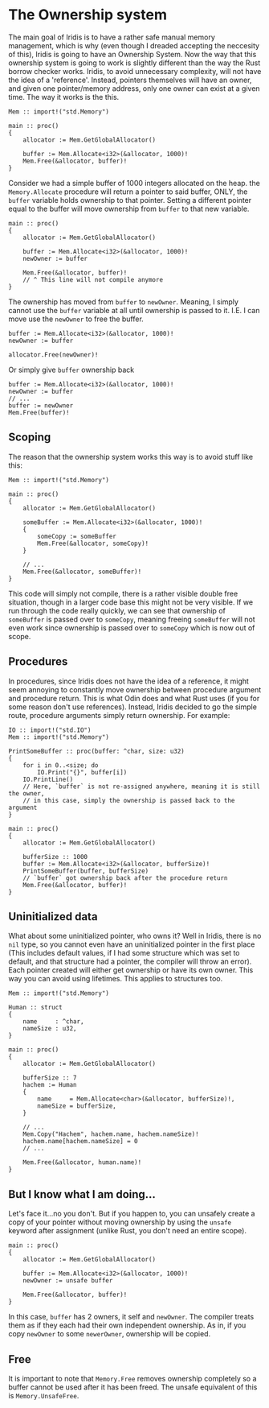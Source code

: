 # The Ownership system

The main goal of Iridis is to have a rather safe manual memory management, which is why (even though I dreaded accepting the neccesity of this), Iridis is going to have an Ownership System. Now the way that this ownership system is going to work is slightly different than the way the Rust borrow checker works. Iridis, to avoid unnecessary complexity, will not have the idea of a 'reference'. Instead, pointers themselves will have an owner, and given one pointer/memory address, only one owner can exist at a given time. The way it works is the this.

```iridis
Mem :: import!("std.Memory")

main :: proc()
{
    allocator := Mem.GetGlobalAllocator()
    
    buffer := Mem.Allocate<i32>(&allocator, 1000)!
    Mem.Free(&allocator, buffer)!
}
```

Consider we had a simple buffer of 1000 integers allocated on the heap. the `Memory.Allocate` procedure will return a pointer to said buffer, ONLY, the `buffer` variable holds ownership to that pointer. Setting a different pointer equal to the buffer will move ownership from `buffer` to that new variable.

```iridis
main :: proc()
{
    allocator := Mem.GetGlobalAllocator()
    
    buffer := Mem.Allocate<i32>(&allocator, 1000)!
    newOwner := buffer
    
    Mem.Free(&allocator, buffer)!
    // ^ This line will not compile anymore
}
```

The ownership has moved from `buffer` to `newOwner`. Meaning, I simply cannot use the `buffer` variable at all until ownership is passed to it.  I.E. I can move use the `newOwner` to free the buffer.

```iridis
buffer := Mem.Allocate<i32>(&allocator, 1000)!
newOwner := buffer
    
allocator.Free(newOwner)!
```
Or simply give `buffer` ownership back
```iridis
buffer := Mem.Allocate<i32>(&allocator, 1000)!
newOwner := buffer
// ...
buffer := newOwner
Mem.Free(buffer)!
```

## Scoping
The reason that the ownership system works this way is to avoid stuff like this:
```iridis
Mem :: import!("std.Memory")

main :: proc()
{
    allocator := Mem.GetGlobalAllocator()
    
    someBuffer := Mem.Allocate<i32>(&allocator, 1000)!
    {
        someCopy := someBuffer
        Mem.Free(&allocator, someCopy)!
    }
    
    // ...
    Mem.Free(&allocator, someBuffer)!
}
```
This code will simply not compile, there is a rather visible double free situation, though in a larger code base this might not be very visible. If we run through the code really quickly, we can see that ownership of `someBuffer` is passed over to `someCopy`, meaning freeing `someBuffer` will not even work since ownership is passed over to `someCopy` which is now out of scope.

## Procedures

In procedures, since Iridis does not have the idea of a reference, it might seem annoying to constantly move ownership between procedure argument and procedure return. This is what Odin does and what Rust uses (if you for some reason don't use references). Instead, Iridis decided to go the simple route, procedure arguments simply return ownership. For example:

```iridis
IO :: import!("std.IO")
Mem :: import!("std.Memory")

PrintSomeBuffer :: proc(buffer: ^char, size: u32)
{
    for i in 0..<size; do
    	IO.Print("{}", buffer[i])
    IO.PrintLine()
    // Here, `buffer` is not re-assigned anywhere, meaning it is still the owner,
    // in this case, simply the ownership is passed back to the argument
}

main :: proc()
{
    allocator := Mem.GetGlobalAllocator()
    
    bufferSize :: 1000
    buffer := Mem.Allocate<i32>(&allocator, bufferSize)!
    PrintSomeBuffer(buffer, bufferSize)
    // `buffer` got ownership back after the procedure return
    Mem.Free(&allocator, buffer)!
}
```

## Uninitialized data

What about some uninitialized pointer, who owns it? Well in Iridis, there is no `nil` type, so you cannot even have an uninitialized pointer in the first place (This includes default values, if I had some structure which was set to default, and that structure had a pointer, the compiler will throw an error). Each pointer created will either get ownership or have its own owner. This way you can avoid using lifetimes. This applies to structures too.

```iridis
Mem :: import!("std.Memory")

Human :: struct
{
	name     : ^char,
	nameSize : u32,
}

main :: proc()
{
    allocator := Mem.GetGlobalAllocator()
    
    bufferSize :: 7
    hachem := Human
    {
        name     = Mem.Allocate<char>(&allocator, bufferSize)!,
        nameSize = bufferSize,
    }
    
    // ...
    Mem.Copy("Hachem", hachem.name, hachem.nameSize)!
    hachem.name[hachem.nameSize] = 0
    // ...
    
    Mem.Free(&allocator, human.name)!
}
```

## But I know what I am doing...

Let's face it...no you don't. But if you happen to, you can unsafely create a copy of your pointer without moving ownership by using the `unsafe` keyword after assignment (unlike Rust, you don't need an entire scope).

```iridis
main :: proc()
{
    allocator := Mem.GetGlobalAllocator()
    
    buffer := Mem.Allocate<i32>(&allocator, 1000)!
    newOwner := unsafe buffer
    
    Mem.Free(&allocator, buffer)!
}
```

In this case, `buffer` has 2 owners, it self and `newOwner`. The compiler treats them as if they each had their own independent ownership. As in, if you copy `newOwner` to some `newerOwner`, ownership will be copied.

## Free
It is important to note that `Memory.Free` removes ownership completely so a buffer cannot be used after it has been freed. The unsafe equivalent of this is `Memory.UnsafeFree`.

